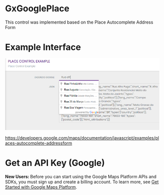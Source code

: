 # GxGooglePlace
This control was implemented based on the Place Autocomplete Address Form

# Example Interface
<img src="https://github.com/GxBrasilNOficial/GxGooglePlace/blob/master/Example.PNG?raw=true" alt="Example.PNG">

https://developers.google.com/maps/documentation/javascript/examples/places-autocomplete-addressform

# Get an API Key (Google)
<aside class="note"><b>New Users: </b>
Before you can start using the Google Maps Platform APIs and SDKs, you must sign up and create a billing account.
To learn more, see <a href="https://developers.google.com/maps/gmp-get-started" class="gc-analytics-event" data-category="GMPgetStartedPage" data-label="banner" data-action="linkClick: banner" target="_blank">Get Started with Google Maps Platform</a>.
</aside>
